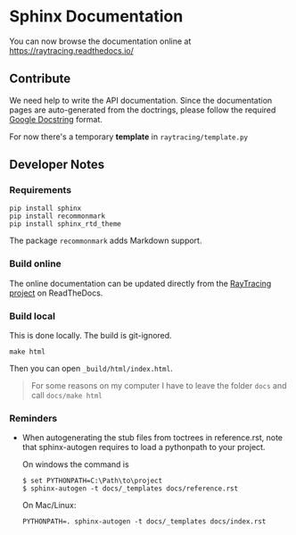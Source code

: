 # Sphinx Documentation
You can now browse the documentation online at https://raytracing.readthedocs.io/ 

## Contribute
We need help to write the API documentation. 
Since the documentation pages are auto-generated from the doctrings, 
please follow the required [Google Docstring](https://www.sphinx-doc.org/en/master/usage/extensions/example_google.html#example-google)
 format. 

For now there's a temporary **template** in `raytracing/template.py`

## Developer Notes
### Requirements
```
pip install sphinx
pip install recommonmark
pip install sphinx_rtd_theme
```
The package `recommonmark` adds Markdown support.

### Build online
The online documentation can be updated directly from the [RayTracing project](https://readthedocs.org/projects/raytracing/) on ReadTheDocs.

### Build local
This is done locally. The build is git-ignored. 
```
make html
```
Then you can open `_build/html/index.html`.

> For some reasons on my computer I have to leave the folder `docs` and call `docs/make html`

### Reminders
- When autogenerating the stub files from toctrees in reference.rst, note that sphinx-autogen requires to load a pythonpath to your project. 
    
    On windows the command is 
    ```
  $ set PYTHONPATH=C:\Path\to\project
  $ sphinx-autogen -t docs/_templates docs/reference.rst
  ```
    On Mac/Linux:
    ```
  PYTHONPATH=. sphinx-autogen -t docs/_templates docs/index.rst
  ```
